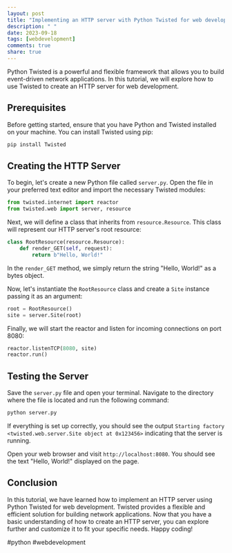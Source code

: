 ```yaml
---
layout: post
title: "Implementing an HTTP server with Python Twisted for web development"
description: " "
date: 2023-09-18
tags: [webdevelopment]
comments: true
share: true
---
```


Python Twisted is a powerful and flexible framework that allows you to build event-driven network applications. In this tutorial, we will explore how to use Twisted to create an HTTP server for web development.

## Prerequisites

Before getting started, ensure that you have Python and Twisted installed on your machine. You can install Twisted using pip:

```python
pip install Twisted
```

## Creating the HTTP Server

To begin, let's create a new Python file called `server.py`. Open the file in your preferred text editor and import the necessary Twisted modules:

```python
from twisted.internet import reactor
from twisted.web import server, resource
```

Next, we will define a class that inherits from `resource.Resource`. This class will represent our HTTP server's root resource:

```python
class RootResource(resource.Resource):
    def render_GET(self, request):
        return b"Hello, World!"
```

In the `render_GET` method, we simply return the string "Hello, World!" as a bytes object.

Now, let's instantiate the `RootResource` class and create a `Site` instance passing it as an argument:

```python
root = RootResource()
site = server.Site(root)
```

Finally, we will start the reactor and listen for incoming connections on port 8080:

```python
reactor.listenTCP(8080, site)
reactor.run()
```

## Testing the Server

Save the `server.py` file and open your terminal. Navigate to the directory where the file is located and run the following command:

```bash
python server.py
```

If everything is set up correctly, you should see the output `Starting factory <twisted.web.server.Site object at 0x123456>` indicating that the server is running.

Open your web browser and visit `http://localhost:8080`. You should see the text "Hello, World!" displayed on the page.

## Conclusion

In this tutorial, we have learned how to implement an HTTP server using Python Twisted for web development. Twisted provides a flexible and efficient solution for building network applications. Now that you have a basic understanding of how to create an HTTP server, you can explore further and customize it to fit your specific needs. Happy coding!

#python #webdevelopment